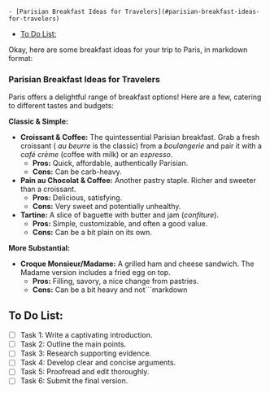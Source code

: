 <!-- TOC -->
    - [Parisian Breakfast Ideas for Travelers](#parisian-breakfast-ideas-for-travelers)
  - [To Do List:](#to-do-list)

Okay, here are some breakfast ideas for your trip to Paris, in markdown format:

### Parisian Breakfast Ideas for Travelers

Paris offers a delightful range of breakfast options! Here are a few, catering to different tastes and budgets:

**Classic & Simple:**

*   **Croissant & Coffee:** The quintessential Parisian breakfast.  Grab a fresh croissant ( *au beurre* is the classic) from a *boulangerie* and pair it with a *café crème* (coffee with milk) or an *espresso*.
    *   **Pros:** Quick, affordable, authentically Parisian.
    *   **Cons:** Can be carb-heavy.
*   **Pain au Chocolat & Coffee:** Another pastry staple. Richer and sweeter than a croissant.
    *   **Pros:** Delicious, satisfying.
    *   **Cons:** Very sweet and potentially unhealthy.
*   **Tartine:** A slice of baguette with butter and jam (*confiture*).
    *   **Pros:** Simple, customizable, and often a good value.
    *   **Cons:** Can be a bit plain on its own.

**More Substantial:**

*   **Croque Monsieur/Madame:** A grilled ham and cheese sandwich. The Madame version includes a fried egg on top.
    *   **Pros:** Filling, savory, a nice change from pastries.
    *   **Cons:** Can be a bit heavy and not```markdown
## To Do List:

- [ ] Task 1: Write a captivating introduction.
- [ ] Task 2: Outline the main points.
- [ ] Task 3: Research supporting evidence.
- [ ] Task 4: Develop clear and concise arguments.
- [ ] Task 5: Proofread and edit thoroughly.
- [ ] Task 6: Submit the final version.
```
